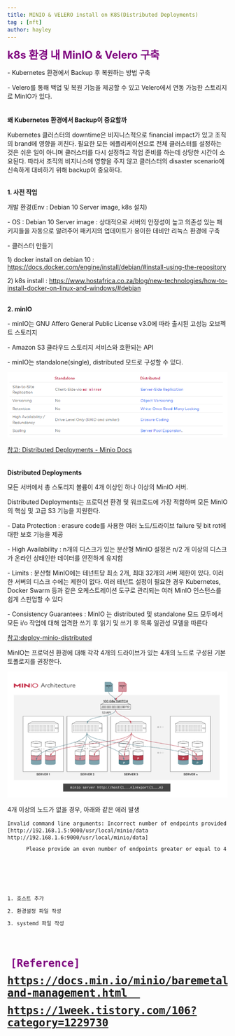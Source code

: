 ```yaml
---
title: MINIO & VELERO install on K8S(Distributed Deployments) 
tag : [nft]
author: hayley
---
```


<font size="5" color="purple"><b>k8s 환경 내 MinIO & Velero 구축</b></font>
<p>- Kubernetes 환경에서 Backup 후 복원하는 방법 구축
<p>- Velero를 통해 백업 및 복원 기능을 제공할 수 있고 Velero에서 연동 가능한 스토리지로 MinIO가 있다.
<br>
<br>
<br><b>왜 Kubernetes 환경에서 Backup이 중요할까</b>
<p>Kubernetes 클러스터의 downtime은 비지니스적으로 financial impact가 있고 조직의 brand에 영향을 끼친다. 필요한 모든 에플리케이션으로 전체 클러스터를 설정하는 것은 쉬운 일이 아니며 클러스터를 다시 설정하고 작업 준비를 하는데 상당한 시간이 소요된다. 따라서 조직의 비지니스에 영향을 주지 않고 클러스터의 disaster scenario에 신속하게 대비하기 위해 backup이 중요하다.
<br>
<br>   
<p><b>1. 사전 작업</b>
<p>개발 환경(Env : Debian 10 Server image, k8s 설치) 
<p>- OS : Debian 10 Server image : 상대적으로 서버의 안정성이 높고 의존성 있는 패키지들을 자동으로 알려주어 패키지의 업데이트가 용이한 데비안 리눅스 환경에 구축
<p>- 클러스터 만들기
<br>
<p>  1) docker install on debian 10 : <a href="https://docs.docker.com/engine/install/debian/#install-using-the-repository">https://docs.docker.com/engine/install/debian/#install-using-the-repository</a>
<p>  2) k8s install : <a href="https://www.hostafrica.co.za/blog/new-technologies/how-to-install-docker-on-linux-and-windows/#debian">https://www.hostafrica.co.za/blog/new-technologies/how-to-install-docker-on-linux-and-windows/#debian</a>
<br>
<br>  
<p><b>2. minIO</b>
<p>- minIO는 GNU Affero General Public License v3.0에 따라 출시된 고성능 오브젝트 스토리지
<p>- Amazon S3 클라우드 스토리지 서비스와 호환되는 API
<p>- minIO는 standalone(single), distributed 모드로 구성할 수 있다.
<p><img src="https://github.com/hayleyshim/hayleyshim.github.io/blob/master/assets/images/projects/distributedmode.PNG?raw=true">
<p><a href="https://docs.min.io/minio/baremetal/installation/deployment-and-management.html">참고: Distributed Deployments - Minio Docs</a>   
<br>
<br>   
<br><b>Distributed Deployments</b>
<p>모든 서버에서 총 스토리지 볼륨이 4개 이상인 하나 이상의 MinIO 서버. 
<p>Distributed Deployments는 프로덕션 환경 및 워크로드에 가장 적합하며 모든 MinIO의 핵심 및 고급 S3 기능을 지원한다.
<p>- Data Protection : erasure code를 사용한 여러 노드/드라이브 failure 및 bit rot에 대한 보호 기능을 제공
<p>- High Availability : n개의 디스크가 있는 분산형 MinIO 설정은 n/2 개 이상의 디스크가 온라인 상태인한 데이터를 안전하게 유지함
<p>- Limits : 분산형 MinIO에는 테넌트당 최소 2개, 최대 32개의 서버 제한이 있다. 이러한 서버의 디스크 수에는 제한이 없다. 여러 테넌트 설정이 필요한 경우 Kubernetes, Docker Swarm 등과 같은 오케스트레이션 도구로 관리되는 여러 MinIO 인스턴스를 쉽게 스핀업할 수 있다
<p>- Consistency Guarantees : MinIO 는 distributed 및 standalone 모드 모두에서 모든 i/o 작업에 대해 엄격한 쓰기 후 읽기 및 쓰기 후 목록 일관성 모델을 따른다 
<p><a href="https://docs.min.io/minio/baremetal/installation/deploy-minio-distributed.html">참고:deploy-minio-distributed</a> 
<p>MinIO는 프로덕션 환경에 대해 각각 4개의 드라이브가 있는 4개의 노드로 구성된 기본 토폴로지를 권장한다.
<p><img src="https://github.com/hayleyshim/hayleyshim.github.io/blob/master/assets/images/projects/distributedmode2.png?raw=true">
<p>  
<p>4개 이상의 노드가 없을 경우, 아래와 같은 에러 발생
<p><pre><code>Invalid command line arguments: Incorrect number of endpoints provided [http://192.168.1.5:9000/usr/local/minio/data http://192.168.1.6:9000/usr/local/minio/data]
<p>      Please provide an even number of endpoints greater or equal to 4       
<br>
<br>     
<br> 
<p>1. 호스트 추가
<p>2. 환경설정 파일 작성
<p>3. systemd 파일 작성
<br>  
<br>    
<br> <font size="5" color="purple"><b>[Reference]
<p><a href="https://docs.min.io/minio/baremetal/installation/deployment-and-management.html">https://docs.min.io/minio/baremetal/installation/deployment-and-management.html  
<p><a href="https://1week.tistory.com/106?category=1229730">https://1week.tistory.com/106?category=1229730
